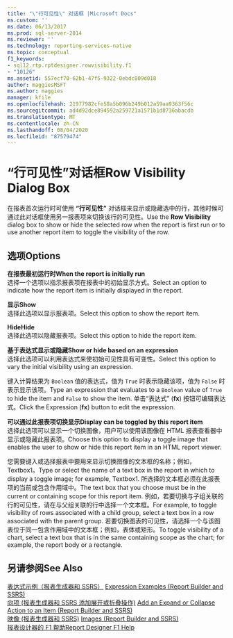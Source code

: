 ```yaml
---
title: "\"行可见性\" 对话框 |Microsoft Docs"
ms.custom: ''
ms.date: 06/13/2017
ms.prod: sql-server-2014
ms.reviewer: ''
ms.technology: reporting-services-native
ms.topic: conceptual
f1_keywords:
- sql12.rtp.rptdesigner.rowvisibility.f1
- "10126"
ms.assetid: 557ecf70-62b1-47f5-9322-0ebdc809d018
author: maggiesMSFT
ms.author: maggies
manager: kfile
ms.openlocfilehash: 21977982cfe58a5b096b249b012a59aa9363f56c
ms.sourcegitcommit: ad4d92dce894592a259721a1571b1d8736abacdb
ms.translationtype: MT
ms.contentlocale: zh-CN
ms.lasthandoff: 08/04/2020
ms.locfileid: "87579474"
---
```

# <a name="row-visibility-dialog-box"></a><span data-ttu-id="6b050-102">“行可见性”对话框</span><span class="sxs-lookup"><span data-stu-id="6b050-102">Row Visibility Dialog Box</span></span>
  <span data-ttu-id="6b050-103">在报表首次运行时可使用 **“行可见性”** 对话框来显示或隐藏选中的行，其他时候可通过此对话框使用另一报表项来切换该行的可见性。</span><span class="sxs-lookup"><span data-stu-id="6b050-103">Use the **Row Visibility** dialog box to show or hide the selected row when the report is first run or to use another report item to toggle the visibility of the row.</span></span>  
  
## <a name="options"></a><span data-ttu-id="6b050-104">选项</span><span class="sxs-lookup"><span data-stu-id="6b050-104">Options</span></span>  
 <span data-ttu-id="6b050-105">**在报表最初运行时**</span><span class="sxs-lookup"><span data-stu-id="6b050-105">**When the report is initially run**</span></span>  
 <span data-ttu-id="6b050-106">选择一个选项以指示报表项在报表中的初始显示方式。</span><span class="sxs-lookup"><span data-stu-id="6b050-106">Select an option to indicate how the report item is initially displayed in the report.</span></span>  
  
 <span data-ttu-id="6b050-107">**显示**</span><span class="sxs-lookup"><span data-stu-id="6b050-107">**Show**</span></span>  
 <span data-ttu-id="6b050-108">选择此选项以显示报表项。</span><span class="sxs-lookup"><span data-stu-id="6b050-108">Select this option to show the report item.</span></span>  
  
 <span data-ttu-id="6b050-109">**Hide**</span><span class="sxs-lookup"><span data-stu-id="6b050-109">**Hide**</span></span>  
 <span data-ttu-id="6b050-110">选择此选项以隐藏报表项。</span><span class="sxs-lookup"><span data-stu-id="6b050-110">Select this option to hide the report item.</span></span>  
  
 <span data-ttu-id="6b050-111">**基于表达式显示或隐藏**</span><span class="sxs-lookup"><span data-stu-id="6b050-111">**Show or hide based on an expression**</span></span>  
 <span data-ttu-id="6b050-112">选择此选项可以利用表达式来使初始可见性具有可变性。</span><span class="sxs-lookup"><span data-stu-id="6b050-112">Select this option to vary the initial visibility using an expression.</span></span>  
  
 <span data-ttu-id="6b050-113">键入计算结果为 `Boolean` 值的表达式，值为 `True` 时表示隐藏该项，值为 `False` 时表示显示该项。</span><span class="sxs-lookup"><span data-stu-id="6b050-113">Type an expression that evaluates to a `Boolean` value of `True` to hide the item and `False` to show the item.</span></span> <span data-ttu-id="6b050-114">单击“表达式” (**fx**) 按钮可编辑表达式。</span><span class="sxs-lookup"><span data-stu-id="6b050-114">Click the Expression (**fx**) button to edit the expression.</span></span>  
  
 <span data-ttu-id="6b050-115">**可以通过此报表项切换显示**</span><span class="sxs-lookup"><span data-stu-id="6b050-115">**Display can be toggled by this report item**</span></span>  
 <span data-ttu-id="6b050-116">选择此选项可以显示一个切换图像，用户可以使用该图像在 HTML 报表查看器中显示或隐藏此报表项。</span><span class="sxs-lookup"><span data-stu-id="6b050-116">Choose this option to display a toggle image that enables the user to show or hide this report item in an HTML report viewer.</span></span>  
  
 <span data-ttu-id="6b050-117">您需要键入或选择报表中要用来显示切换图像的文本框的名称；例如，Textbox1。</span><span class="sxs-lookup"><span data-stu-id="6b050-117">Type or select the name of a text box in the report in which to display a toggle image; for example, Textbox1.</span></span> <span data-ttu-id="6b050-118">所选择的文本框必须在此报表项的当前或包含作用域中。</span><span class="sxs-lookup"><span data-stu-id="6b050-118">The text box that you choose must be in the current or containing scope for this report item.</span></span> <span data-ttu-id="6b050-119">例如，若要切换与子组关联的行的可见性，请在与父组关联的行中选择一个文本框。</span><span class="sxs-lookup"><span data-stu-id="6b050-119">For example, to toggle visibility of rows associated with a child group, select a text box in a row associated with the parent group.</span></span> <span data-ttu-id="6b050-120">若要切换图表的可见性，请选择一个与该图表位于同一包含作用域中的文本框；例如，表体或矩形。</span><span class="sxs-lookup"><span data-stu-id="6b050-120">To toggle visibility of a chart, select a text box that is in the same containing scope as the chart; for example, the report body or a rectangle.</span></span>  
  
## <a name="see-also"></a><span data-ttu-id="6b050-121">另请参阅</span><span class="sxs-lookup"><span data-stu-id="6b050-121">See Also</span></span>  
 <span data-ttu-id="6b050-122">[表达式示例（报表生成器和 SSRS）](report-design/expression-examples-report-builder-and-ssrs.md) </span><span class="sxs-lookup"><span data-stu-id="6b050-122">[Expression Examples &#40;Report Builder and SSRS&#41;](report-design/expression-examples-report-builder-and-ssrs.md) </span></span>  
 <span data-ttu-id="6b050-123">[向项 &#40;报表生成器和 SSRS 添加展开或折叠操作&#41;](report-design/add-an-expand-or-collapse-action-to-an-item-report-builder-and-ssrs.md) </span><span class="sxs-lookup"><span data-stu-id="6b050-123">[Add an Expand or Collapse Action to an Item &#40;Report Builder and SSRS&#41;](report-design/add-an-expand-or-collapse-action-to-an-item-report-builder-and-ssrs.md) </span></span>  
 <span data-ttu-id="6b050-124">[映像 &#40;报表生成器和 SSRS&#41;](report-design/images-report-builder-and-ssrs.md) </span><span class="sxs-lookup"><span data-stu-id="6b050-124">[Images &#40;Report Builder and SSRS&#41;](report-design/images-report-builder-and-ssrs.md) </span></span>  
 [<span data-ttu-id="6b050-125">报表设计器的 F1 帮助</span><span class="sxs-lookup"><span data-stu-id="6b050-125">Report Designer F1 Help</span></span>](tools/report-designer-f1-help.md)  
  
  
